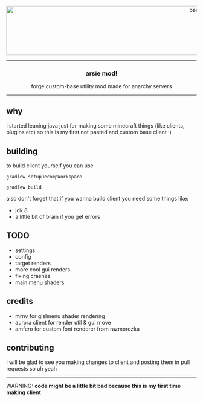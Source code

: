 <br />
<div align="center">
  <a href="https://github.com/maywr">
    <img src="https://i.imgur.com/WxwJMvS.png" alt="banner" width="1000" height="130">
  </a>

___

<h3 align="center">arsie mod!</h3>

  <p align="center">
   forge custom-base utility mod made for anarchy servers
    <br />
  </p>
</div>

____ 

## why
i started leaning java just for making some minecraft things (like clients, plugins etc) so this is my first not pasted and custom base client :)

## building
to build client yourself you can use

```
gradlew setupDecompWorkspace
```
```
gradlew build
```
also don't forget that if you wanna build client you need some things like:
* jdk 8 
* a little bit of brain if you get errors


## TODO
* settings 
* config
* target renders
* more cool gui renders
* fixing crashes
* main menu shaders

## credits
* mrnv for glslmenu shader rendering
* aurora client for render util & gui move
* amfero for custom font renderer from razmorozka 

## contributing
i will be glad to see you making changes to client and posting them in pull requests so uh yeah
_____

WARNING: **code might be a little bit bad because this is my first time making client**
